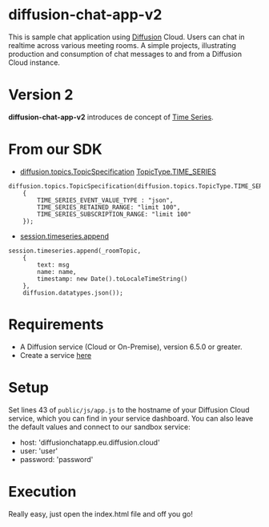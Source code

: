 # diffusion-chat-app-v2

This is sample chat application using [Diffusion](https://www.pushtechnology.com/product-overview) Cloud.
Users can chat in realtime across various meeting rooms.
A simple projects, illustrating production and consumption of chat messages to and from a Diffusion Cloud instance.

# Version 2

**diffusion-chat-app-v2** introduces de concept of [Time Series](https://docs.pushtechnology.com/docs/6.5.1/manual/html/designguide/data/topics/timeseries_topics.html).

# From our SDK

* [diffusion.topics.TopicSpecification](https://docs.pushtechnology.com/docs/6.5.1/js/classes/topicspecification.html) [TopicType.TIME_SERIES](https://docs.pushtechnology.com/docs/6.5.1/js/globals.html#topictypeenum.time_series)

```
diffusion.topics.TopicSpecification(diffusion.topics.TopicType.TIME_SERIES, 
	{
		TIME_SERIES_EVENT_VALUE_TYPE : "json",
		TIME_SERIES_RETAINED_RANGE: "limit 100",
		TIME_SERIES_SUBSCRIPTION_RANGE: "limit 100"
	});
```
* [session.timeseries.append](https://docs.pushtechnology.com/docs/6.5.1/js/interfaces/timeseries.html#append)
```
session.timeseries.append(_roomTopic,
	{
		text: msg 
		name: name,
		timestamp: new Date().toLocaleTimeString()
	},
	diffusion.datatypes.json());
```
			   

# Requirements

* A Diffusion service (Cloud or On-Premise), version 6.5.0 or greater.
* Create a service [here](https://management.ad.diffusion.cloud/)

# Setup

Set lines 43 of `public/js/app.js` to the hostname of your Diffusion Cloud service, which you can find in your service dashboard.
You can also leave the default values and connect to our sandbox service:
* host: 'diffusionchatapp.eu.diffusion.cloud'
* user: 'user'
* password: 'password'

# Execution

Really easy, just open the index.html file and off you go!


